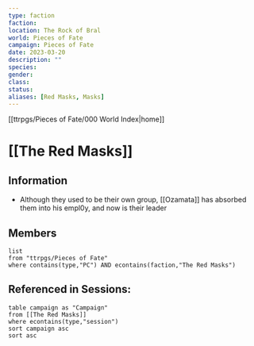 ```yaml
---
type: faction
faction: 
location: The Rock of Bral
world: Pieces of Fate
campaign: Pieces of Fate
date: 2023-03-20
description: ""
species: 
gender: 
class: 
status:
aliases: [Red Masks, Masks]
---
```

[[ttrpgs/Pieces of Fate/000 World Index|home]]
# [[The Red Masks]]

## Information
- Although they used to be their own group, [[Ozamata]] has absorbed them into his empl0y, and now is their leader

## Members
```dataview
list
from "ttrpgs/Pieces of Fate"
where contains(type,"PC") AND econtains(faction,"The Red Masks")
```

## Referenced in Sessions:

```dataview
table campaign as "Campaign"
from [[The Red Masks]]
where econtains(type,"session")
sort campaign asc
sort asc
```